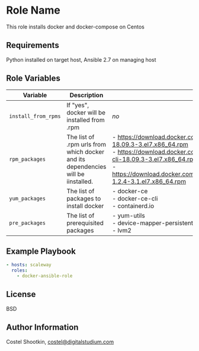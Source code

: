 Role Name
=========

This role installs docker and docker-compose on Centos

Requirements
------------

Python installed on target host, Ansible 2.7 on managing host

Role Variables
--------------

Variable | Description | Default value
--- | --- | ---
`install_from_rpms` | If "yes", docker will be installed from .rpm | *no* 
`rpm_packages` | The list of .rpm urls from which docker and its dependencies will be iinstalled. |- https://download.docker.com/linux/centos/7/x86_64/stable/Packages/docker-ce-18.09.3-3.el7.x86_64.rpm<br/>- https://download.docker.com/linux/centos/7/x86_64/stable/Packages/docker-ce-cli-18.09.3-3.el7.x86_64.rpm<br/>- https://download.docker.com/linux/centos/7/x86_64/stable/Packages/containerd.io-1.2.4-3.1.el7.x86_64.rpm
`yum_packages` | The list of packages to install docker | - docker-ce<br/>- docker-ce-cli<br/>- containerd.io
`pre_packages` | The list of prerequisited packages | - yum-utils<br/>- device-mapper-persistent-data<br/>- lvm2

Example Playbook
----------------

```yaml
- hosts: scaleway
  roles:
    - docker-ansible-role
```

License
-------

BSD

Author Information
------------------

Costel Shootkin, costel@digitalstudium.com
